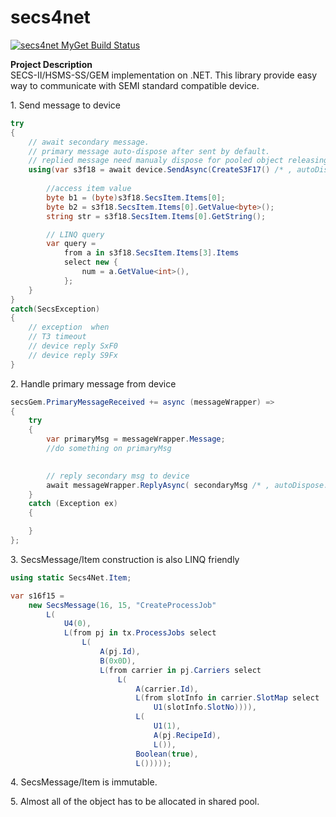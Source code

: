 # secs4net

[![secs4net MyGet Build Status](https://www.myget.org/BuildSource/Badge/secs4net?identifier=e7d34336-ee92-4497-a891-e452c70c741a)](https://www.myget.org/)

**Project Description**  
SECS-II/HSMS-SS/GEM implementation on .NET. This library provide easy way to communicate with SEMI standard compatible device.  

1\. Send message to device
```cs
try
{
    // await secondary message. 
    // primary message auto-dispose after sent by default.
    // replied message need manualy dispose for pooled object releasing
    using(var s3f18 = await device.SendAsync(CreateS3F17() /* , autoDispose: true */)){ 
    
        //access item value
        byte b1 = (byte)s3f18.SecsItem.Items[0]; 
        byte b2 = s3f18.SecsItem.Items[0].GetValue<byte>();
        string str = s3f18.SecsItem.Items[0].GetString();

        // LINQ query
        var query =
            from a in s3f18.SecsItem.Items[3].Items
            select new {
                num = a.GetValue<int>(),
            };
    }
}
catch(SecsException)
{
    // exception  when
    // T3 timeout
    // device reply SxF0
    // device reply S9Fx
}
```
2\. Handle primary message from device
```cs
secsGem.PrimaryMessageReceived += async (messageWrapper) => 
{
    try 
    {
        var primaryMsg = messageWrapper.Message;
        //do something on primaryMsg
	   

        // reply secondary msg to device
        await messageWrapper.ReplyAsync( secondaryMsg /* , autoDispose: true */ ); 
    }
    catch (Exception ex) 
    {

    }
};
```

3\. SecsMessage/Item construction is also LINQ friendly

```cs
using static Secs4Net.Item;

var s16f15 = 
    new SecsMessage(16, 15, "CreateProcessJob"            
        L(
            U4(0),
            L(from pj in tx.ProcessJobs select
                L(
                    A(pj.Id),
                    B(0x0D),
                    L(from carrier in pj.Carriers select
                        L(
                            A(carrier.Id),
                            L(from slotInfo in carrier.SlotMap select
                                U1(slotInfo.SlotNo)))),
                            L(
                                U1(1),
                                A(pj.RecipeId),
                                L()),
                            Boolean(true),
                            L()))));
```

4\. SecsMessage/Item is immutable. 

5\. Almost all of the object has to be allocated in shared pool.

